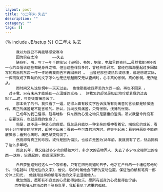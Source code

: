 ```yaml
---
layout: post
title: "○二年末·失去"
description: ""
category: ""
tags: []
---
```

{% include JB/setup %}
	○二年末·失去

	　　　我以为我已不再能够感受寒冷
	　　　因为实在太冷　　　　——失去
	　　　随身听，书，写了一年半的笔记《审视》，书包，钢笔，电脑里的资料……虽然我能够怀着一心的自信说这些都是身外之物，但当这些伴我多时，曾经熟悉异常，曾经在脑海里起过多回描写的构思的东西一件一件地离我而去不再回来时 。 当曾经那些或热烈或悲凄，或理想或实际，一挥而就或字斟句酌的文字怎么也无法想起而又无从查阅时，心中真的怅惘，真的怅惘，无所适从。
	　　　而时间又从这怅惘中一天天过去， 也像那些被我弄丢的东西一般，再也不回来 。
	　对于我，只有未来才能感到一点温暖的光亮 。 但我怎的却总是如此地珍爱着我的过去呢？……这，只能徒增痛苦罢了。
	　　　那本丢了的书，我只看了一遍，记得上面有段文字告诉我所有对痛苦的言说都是矫揉造作，真正的痛苦是不能言说的。所以，我尚没有痛苦，只有怅惘，浅薄的怅惘。
	　　　已成年的我已懂得，轻易地称一样东西为心爱之物只是婴童的滥情。所以我至今尚没有 。定要说有，也就是我的生命了。
	　　　但是，这不是一种全心的疼爱。我总是只能以一种复杂的眼神看着它，端倪它的成长，看到十分可嘲笑的地方时，却笑不出来；看到一些可喜的地方时，也笑不起来；看到丑恶处不能彻底厌恶；看到心痛时，痛已早变得淡了。
	　　　然而却有真正的珍视，或许是因为偏执，也或许是因为18年前，我就拥有了它，然后拥有了这么多年吧。
	　　　而这18年，我又经过多少次的粗枝大叶，多少次的造物弄人，失去了多少与之相伴过的东西——这些，记得起的，都该深深怀念。

	　　　白日梦里碰到过这么一个写作者，只有在阳光明媚的日子，他才在户外的一个墙边写他的书，书名就叫《阳光边的文字》，他说，写的时候他会不断的变动位置，保证他的纸和笔有一部分沐上阳光， 他就用这样的纸笔写出的文字去温暖他人。
	　　　我忽然说，愿所有不寂寞的心灵都得到快乐，愿所有孤寂的心灵都得到宁静。
	　　 而在那阳光的墙边的半张身影里，我却看见了浓重的孤寂。